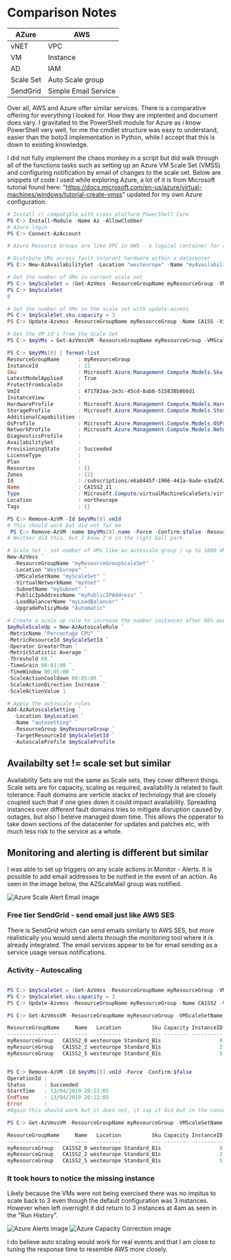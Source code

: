 # Comparison Notes

| AZure | AWS |
|-------|-----|
| vNET| VPC |
| VM | Instance |
| AD | IAM |
| Scale Set | Auto Scale group |
| SendGrid | Simple Email Service |

Over all, AWS and Azure offer similar services. There is a comparative offering for everything I looked for. How they are implented and document does vary. I gravitated to the PowerShell module for Azure as i know PowerShell very well, for me the cmdlet structure was easy to understand, easier than the boto3 implementation in Python, while I accept that this is down to existing knowledge.

I did not fully implement the chaos monkey in a script but did walk through all of the functions tasks such as setting up an Azure VM Scale Set (VMSS) and configuring notification by email of changes to the scale set. Below are snippets of code I used while exploring Azure, a lot of it is from Microsoft tutorial found here: "https://docs.microsoft.com/en-us/azure/virtual-machines/windows/tutorial-create-vmss" updated for my own Azure configuration.

```powershell
# Install // compatible with cross platform PowerShell Core
PS C:> Install-Module -Name Az -AllowClobber
# Azure login
PS C:> Connect-AzAccount

# Azure Resource Groups are like VPC in AWS - a logical container for resources

# Distrbute VMs across fault tolerant hardware within a datacenter
PS C:> New-AzAvailabilitySet -Location "westeurope" -Name "myAvailabilitySet" -ResourceGroupName "myResourceGroupAvailability" -PlatformFaultDomainCount 2

# Get the number of VMs in current scale set
PS C:> $myScaleSet = (Get-AzVmss -ResourceGroupName myResourceGroup -VMScaleSetName CA1SS)
PS C:> $myScaleSet
0

# Set the number of VMs in the scale set with update-azvmss
PS C:> $myScaleSet.sku.capacity = 3
PS C:> Update-Azvmss -ResourceGroupName myResourceGroup -Name CA1SS -VirtualMachineScaleSet $myScaleSet

# Get the VM id's from the Scale Set
PS C:> $myVMs = Get-AzVmssVM -ResourceGroupName myResourceGroup -VMScaleSetName CA1SS

PS C:> $myVMs[0] | format-list
ResourceGroupName      : myResourceGroup
InstanceId             : 11
Sku                    : Microsoft.Azure.Management.Compute.Models.Sku
LatestModelApplied     : True
ProtectFromScaleIn     :
VmId                   : 471783aa-2e3c-45cd-8ab8-515838b866d1
InstanceView           :
HardwareProfile        : Microsoft.Azure.Management.Compute.Models.HardwareProfile
StorageProfile         : Microsoft.Azure.Management.Compute.Models.StorageProfile
AdditionalCapabilities :
OsProfile              : Microsoft.Azure.Management.Compute.Models.OSProfile
NetworkProfile         : Microsoft.Azure.Management.Compute.Models.NetworkProfile
DiagnosticsProfile     :
AvailabilitySet        :
ProvisioningState      : Succeeded
LicenseType            :
Plan                   :
Resources              : {}
Zones                  : {2}
Id                     : /subscriptions/e6a8445f-1966-441a-9ade-e3ad24314e4b/resourceGroups/myResourceGroup/providers/Microsoft.Compute/virtualMachineScaleSets/CA1SS/virtualMachines/11
Name                   : CA1SS2_11
Type                   : Microsoft.Compute/virtualMachineScaleSets/virtualMachines
Location               : northeurope
Tags                   : {}

PS C:> Remove-AzVM -Id $myVMs[0].vmId
# This should work but did not for me
 PS C:> Remove-AzVM -name $myVMs[0].name -Force -Confirm:$false -ResourceGroupName myResourceGroup
# Neither did this, but I know I'm in the right ball park.

# Scale Set - set number of VMs like an autoscale group / up to 1000 VMs if Azure platform image or 300 if a custome image
New-AzVmss `
  -ResourceGroupName "myResourceGroupScaleSet" `
  -Location "WestEurope" `
  -VMScaleSetName "myScaleSet" `
  -VirtualNetworkName "myVnet" `
  -SubnetName "mySubnet" `
  -PublicIpAddressName "myPublicIPAddress" `
  -LoadBalancerName "myLoadBalancer" `
  -UpgradePolicyMode "Automatic"

# Create a scale up rule to increase the number instances after 60% average CPU usage exceeded for a 5-minute period
$myRuleScaleUp = New-AzAutoscaleRule `
-MetricName "Percentage CPU" `
-MetricResourceId $myScaleSetId `
-Operator GreaterThan `
-MetricStatistic Average `
-Threshold 60 `
-TimeGrain 00:01:00 `
-TimeWindow 00:05:00 `
-ScaleActionCooldown 00:05:00 `
-ScaleActionDirection Increase `
-ScaleActionValue 1

# Apply the autoscale rules
Add-AzAutoscaleSetting `
  -Location $myLocation `
  -Name "autosetting" `
  -ResourceGroup $myResourceGroup `
  -TargetResourceId $myScaleSetId `
  -AutoscaleProfile $myScaleProfile
```

## Availabilty set != scale set but similar

Availability Sets are not the same as Scale sets, they cover different things. Scale sets are for capacity, scaling as required, availability is related to fault tolerance. Fault domains are verticle stacks of technology that are closely coupled such that if one goes down it could impact availability. Spreading instances over different fault domains tries to mitigate disruption caused by outages, but also I beleive managed down time. This allows the opperator to take down sections of the datacenter for updates and patches etc, with much less risk to the service as a whole.

## Monitoring and alerting is different but similar

I was able to set up triggers on any scale actions in Monitor - Alerts. It is possible to add email addresses to be notfied in the event of an action. As seen in the image below, the AZScaleMail group was notified.

![Azure Scale Alert Email image](./images/Azure-Scale-Alert.PNG)

### Free tier SendGrid - send email just like AWS SES

There is SendGrid which can send emails similarly to AWS SES, but more realistically you would send alerts through the monitoring tool where it is already integrated. The email services appear to be for email sending as a service usage versus notifications.

### Activity - Autoscaling

```powershell

PS C:> $myScaleSet = (Get-AzVmss -ResourceGroupName myResourceGroup -VMScaleSetName CA1SS2)
PS C:> $myScaleSet.sku.capacity = 3
PS C:> Update-Azvmss -ResourceGroupName myResourceGroup -Name CA1SS2 -VirtualMachineScaleSet $myScaleSet

PS C:> Get-AzVmssVM -ResourceGroupName myResourceGroup -VMScaleSetName CA1SS2

ResourceGroupName     Name   Location          Sku Capacity InstanceID ProvisioningState
-----------------     ----   --------          --- -------- ---------- -----------------
myResourceGroup   CA1SS2_0 westeurope Standard_B1s                   0         Succeeded
myResourceGroup   CA1SS2_2 westeurope Standard_B1s                   2         Succeeded
myResourceGroup   CA1SS2_5 westeurope Standard_B1s                   5         Succeeded


PS C:> Remove-AzVM -Id $myVMs[0].vmId -Force -Confirm:$false
OperationId :
Status      : Succeeded
StartTime   : 13/04/2019 20:22:05
EndTime     : 13/04/2019 20:22:05
Error       :
#Again this should work but it does not, it say it did but in the console nothing changes.

PS C:> Get-AzVmssVM -ResourceGroupName myResourceGroup -VMScaleSetName CA1SS2

ResourceGroupName     Name   Location          Sku Capacity InstanceID ProvisioningState
-----------------     ----   --------          --- -------- ---------- -----------------
myResourceGroup   CA1SS2_0 westeurope Standard_B1s                   0          Deleting
myResourceGroup   CA1SS2_2 westeurope Standard_B1s                   2         Succeeded
myResourceGroup   CA1SS2_5 westeurope Standard_B1s                   5         Succeeded
```

### It took hours to notice the missing instance

Likely because the VMs were not being exercised there was no impitus to scale back to 3 even though the default configuration was 3 instances. However when left overnight it did return to 3 instances at 4am as seen in the "Run History".

![Azure Alerts image](./images/Azure-Alerts.PNG)
![Azure Capacity Correction image](./images/Azure-Capacity-Correction.PNG)

I do believe auto scaling would work for real events and that I am close to tuning the response time to resemble AWS more closely.